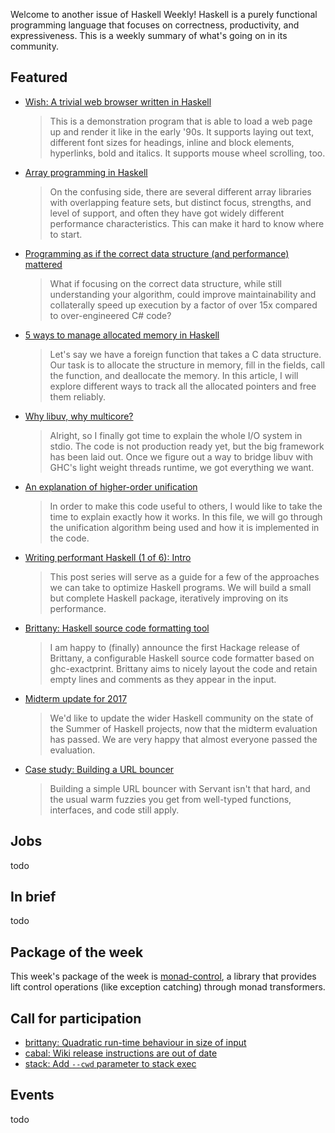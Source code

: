 <!-- 2017-08-10 -->

Welcome to another issue of Haskell Weekly!
Haskell is a purely functional programming language that focuses on correctness, productivity, and expressiveness.
This is a weekly summary of what's going on in its community.

## Featured

-   [Wish: A trivial web browser written in Haskell](https://github.com/chrisdone/wish/blob/f6cb6ffa38e88a8fa082b2cff33c2da56c249608/README.md)

    > This is a demonstration program that is able to load a web page up and render it like in the early '90s. It supports laying out text, different font sizes for headings, inline and block elements, hyperlinks, bold and italics. It supports mouse wheel scrolling, too.

-   [Array programming in Haskell](https://www.tweag.io/posts/2017-08-09-array-programming-in-haskell.html)

    > On the confusing side, there are several different array libraries with overlapping feature sets, but distinct focus, strengths, and level of support, and often they have got widely different performance characteristics. This can make it hard to know where to start.

-   [Programming as if the correct data structure (and performance) mattered](http://h2.jaguarpaw.co.uk/posts/data-structures-matter/)

    > What if focusing on the correct data structure, while still understanding your algorithm, could improve maintainability and collaterally speed up execution by a factor of over 15x compared to over-engineered C# code?

-   [5 ways to manage allocated memory in Haskell](https://ro-che.info/articles/2017-08-06-manage-allocated-memory-haskell)

    > Let's say we have a foreign function that takes a C data structure. Our task is to allocate the structure in memory, fill in the fields, call the function, and deallocate the memory. In this article, I will explore different ways to track all the allocated pointers and free them reliably.

-   [Why libuv, why multicore?](https://github.com/winterland1989/stdio/wiki/Why-libuv,-why-multicore%3F/b8fe3ae9f04ed1e0e9f614939da0896087e63003)

    > Alright, so I finally got time to explain the whole I/O system in stdio. The code is not production ready yet, but the big framework has been laid out. Once we figure out a way to bridge libuv with GHC's light weight threads runtime, we got everything we want.

-   [An explanation of higher-order unification](https://github.com/jozefg/higher-order-unification/blob/21382f44205aa3d8b115fe2b2eba47489da4b492/explanation.md)

    > In order to make this code useful to others, I would like to take the time to explain exactly how it works. In this file, we will go through the unification algorithm being used and how it is implemented in the code.

-   [Writing performant Haskell (1 of 6): Intro](https://jship.github.io/posts/2017-08-09-writing-performant-haskell-part-1.html)

    > This post series will serve as a guide for a few of the approaches we can take to optimize Haskell programs. We will build a small but complete Haskell package, iteratively improving on its performance.

-   [Brittany: Haskell source code formatting tool](https://mail.haskell.org/pipermail/haskell/2017-August/025250.html)

    > I am happy to (finally) announce the first Hackage release of Brittany, a configurable Haskell source code formatter based on ghc-exactprint. Brittany aims to nicely layout the code and retain empty lines and comments as they appear in the input.

-   [Midterm update for 2017](https://summer.haskell.org/news/2017-08-04-midterm-update.html)

    > We'd like to update the wider Haskell community on the state of the Summer of Haskell projects, now that the midterm evaluation has passed. We are very happy that almost everyone passed the evaluation.

-   [Case study: Building a URL bouncer](https://vadosware.io/post/case-study-building-a-url-bouncer/)

    > Building a simple URL bouncer with Servant isn't that hard, and the usual warm fuzzies you get from well-typed functions, interfaces, and code still apply.

## Jobs

todo

## In brief

todo

## Package of the week

This week's package of the week is [monad-control](https://www.stackage.org/haddock/nightly-2017-08-10/monad-control-1.0.2.2/Control-Monad-Trans-Control.html),
a library that provides lift control operations (like exception catching) through monad transformers.

## Call for participation

-   [brittany: Quadratic run-time behaviour in size of input](https://github.com/lspitzner/brittany/issues/34)
-   [cabal: Wiki release instructions are out of date](https://github.com/haskell/cabal/issues/4622)
-   [stack: Add `--cwd` parameter to stack exec](https://github.com/commercialhaskell/stack/issues/3264)

## Events

todo
